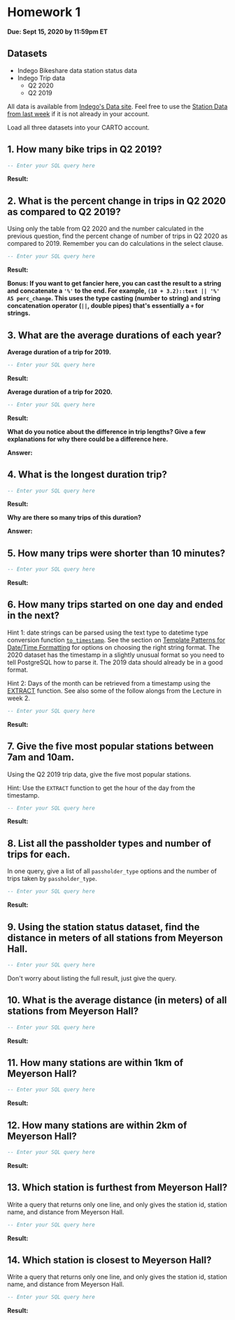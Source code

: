# Homework 1

**Due: Sept 15, 2020 by 11:59pm ET**

## Datasets

* Indego Bikeshare data station status data
* Indego Trip data
  - Q2 2020
  - Q2 2019

All data is available from [Indego's Data site](https://www.rideindego.com/about/data/). Feel free to use the [Station Data from last week](https://raw.githubusercontent.com/MUSA-509/week-1-introductions/master/data/indego_station_status.geojson) if it is not already in your account.

Load all three datasets into your CARTO account.

## 1. How many bike trips in Q2 2019?


```SQL
-- Enter your SQL query here
```

**Result:**

## 2. What is the percent change in trips in Q2 2020 as compared to Q2 2019?

Using only the table from Q2 2020 and the number calculated in the previous question, find the percent change of number of trips in Q2 2020 as compared to 2019. Remember you can do calculations in the select clause.

```SQL
-- Enter your SQL query here
```

**Result:**

__Bonus: If you want to get fancier here, you can cast the result to a string and concatenate a `'%'` to the end. For example, `(10 + 3.2)::text || '%' AS perc_change`. This uses the type casting (number to string) and string concatenation operator (`||`, double pipes) that's essentially a `+` for strings.__

## 3. What are the average durations of each year?

**Average duration of a trip for 2019.**

```SQL
-- Enter your SQL query here
```
**Result:**

**Average duration of a trip for 2020.**

```SQL
-- Enter your SQL query here
```
**Result:**

**What do you notice about the difference in trip lengths? Give a few explanations for why there could be a difference here.**

**Answer:**

## 4. What is the longest duration trip?

```SQL
-- Enter your SQL query here
```

**Result:**

**Why are there so many trips of this duration?**

**Answer:**

## 5. How many trips were shorter than 10 minutes?

```SQL
-- Enter your SQL query here
```

**Result:**

## 6. How many trips started on one day and ended in the next?

Hint 1: date strings can be parsed using the text type to datetime type conversion function [`to_timestamp`](https://www.postgresql.org/docs/12/functions-formatting.html). See the section on [Template Patterns for Date/Time Formatting](https://www.postgresql.org/docs/12/functions-formatting.html#FUNCTIONS-FORMATTING-DATETIME-TABLE) for options on choosing the right string format. The 2020 dataset has the timestamp in a slightly unusual format so you need to tell PostgreSQL how to parse it. The 2019 data should already be in a good format.

Hint 2: Days of the month can be retrieved from a timestamp using the [EXTRACT](https://www.postgresql.org/docs/12/functions-datetime.html#FUNCTIONS-DATETIME-EXTRACT) function. See also some of the follow alongs from the Lecture in week 2.

```SQL
-- Enter your SQL query here
```

**Result:**

## 7. Give the five most popular stations between 7am and 10am.

Using the Q2 2019 trip data, give the five most popular stations.

Hint: Use the `EXTRACT` function to get the hour of the day from the timestamp.

```SQL
-- Enter your SQL query here
```

**Result:**


## 8. List all the passholder types and number of trips for each.

In one query, give a list of all `passholder_type` options and the number of trips taken by `passholder_type`.

```SQL
-- Enter your SQL query here
```

**Result:**

## 9. Using the station status dataset, find the distance in meters of all stations from Meyerson Hall.

```SQL
-- Enter your SQL query here
```

Don't worry about listing the full result, just give the query.

## 10. What is the average distance (in meters) of all stations from Meyerson Hall?

```SQL
-- Enter your SQL query here
```

**Result:**

## 11. How many stations are within 1km of Meyerson Hall?

```SQL
-- Enter your SQL query here
```

**Result:**

## 12. How many stations are within 2km of Meyerson Hall?

```SQL
-- Enter your SQL query here
```

**Result:**

## 13. Which station is furthest from Meyerson Hall?

Write a query that returns only one line, and only gives the station id, station name, and distance from Meyerson Hall.

```SQL
-- Enter your SQL query here
```

**Result:**

## 14. Which station is closest to Meyerson Hall?

Write a query that returns only one line, and only gives the station id, station name, and distance from Meyerson Hall.


```SQL
-- Enter your SQL query here
```

**Result:**
